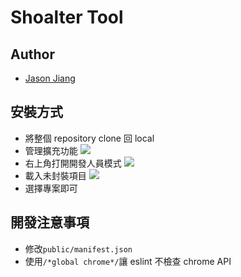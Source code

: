 # Shoalter Tool

## Author

- [Jason Jiang](https://github.com/st890670)

## 安裝方式

- 將整個 repository clone 回 local
- 管理擴充功能
  ![](https://i.imgur.com/UZUi7Zvl.png)
- 右上角打開開發人員模式
  ![](https://i.imgur.com/JphjcVz.png)
- 載入未封裝項目
  ![](https://i.imgur.com/jNZLFKQ.png)
- 選擇專案即可

## 開發注意事項

- 修改`public/manifest.json`
- 使用`/*global chrome*/`讓 eslint 不檢查 chrome API
